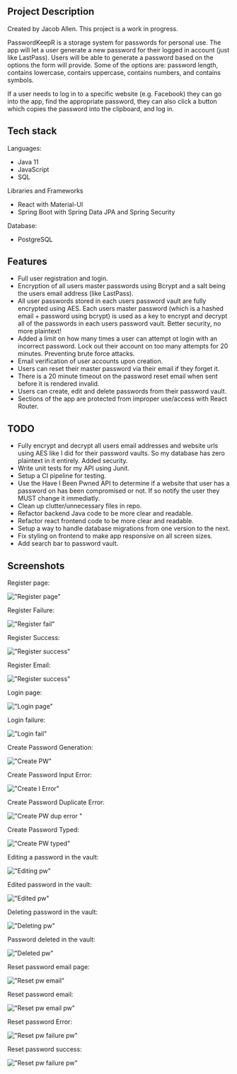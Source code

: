 ## Project Description

Created by Jacob Allen. This project is a work in progress.

PasswordKeepR is a storage system for passwords for personal use. The app will let a user generate a new password for their logged in account (just like LastPass). Users will be able to generate a password based on the options the form will provide. Some of the options are: password length, contains lowercase, contairs uppercase, contains numbers, and contains symbols.

If a user needs to log in to a specific website (e.g. Facebook) they can go into the app, find the appropriate password, they can also click a button which copies the password into the clipboard, and log in.

## Tech stack

Languages:

- Java 11
- JavaScript
- SQL

Libraries and Frameworks

- React with Material-UI
- Spring Boot with Spring Data JPA and Spring Security

Database:

- PostgreSQL

## Features

- Full user registration and login.
- Encryption of all users master passwords using Bcrypt and a salt being the users email address (like LastPass).
- All user passwords stored in each users password vault are fully encrypted using AES. Each users master password (which is a hashed email + password using bcrypt) is used as a key to encrypt and decrypt all of the passwords in each users password vault. Better security, no more plaintext!
- Added a limit on how many times a user can attempt ot login with an incorrect password. Lock out their account on too many attempts for 20 minutes. Preventing brute force attacks.
- Email verification of user accounts upon creation.
- Users can reset their master password via their email if they forget it.
- There is a 20 minute timeout on the password reset email when sent before it is rendered invalid.
- Users can create, edit and delete passwords from their password vault.
- Sections of the app are protected from improper use/access with React Router.

## TODO

- Fully encrypt and decrypt all users email addresses and website urls using AES like I did for their password vaults. So my database has zero plaintext in it entirely. Added security.
- Write unit tests for my API using Junit.
- Setup a CI pipeline for testing.
- Use the Have I Been Pwned API to determine if a website that user has a password on has been compromised or not. If so notify the user they MUST change it immediatly.
- Clean up clutter/unnecessary files in repo.
- Refactor backend Java code to be more clear and readable.
- Refactor react frontend code to be more clear and readable.
- Setup a way to handle database migrations from one version to the next.
- Fix styling on frontend to make app responsive on all screen sizes.
- Add search bar to password vault.

## Screenshots

Register page:

!["Register page"](https://github.com/jallen2034/passwordKeeperSpringBoot/blob/master/docs/Screenshots/register.png)

Register Failure:

!["Register fail"](https://github.com/jallen2034/passwordKeeperSpringBoot/blob/master/docs/Screenshots/registerFail.png)

Register Success:

!["Register success"](https://github.com/jallen2034/passwordKeeperSpringBoot/blob/master/docs/Screenshots/registerSuccess.png)

Register Email:

!["Register success"](https://github.com/jallen2034/passwordKeeperSpringBoot/blob/master/docs/Screenshots/emailRegister.png)

Login page:

!["Login page"](https://github.com/jallen2034/passwordKeeperSpringBoot/blob/master/docs/Screenshots/login.png)

Login failure:

!["Login fail"](https://github.com/jallen2034/passwordKeeperSpringBoot/blob/master/docs/Screenshots/loginFail.png)

Create Password Generation:

!["Create PW"](https://github.com/jallen2034/passwordKeeperSpringBoot/blob/master/docs/Screenshots/createPasswordGenerate.png)

Create Password Input Error:

!["Create I Error"](https://github.com/jallen2034/passwordKeeperSpringBoot/blob/master/docs/Screenshots/createPasswordDuplicateError.png)

Create Password Duplicate Error:

!["Create PW dup error "](https://github.com/jallen2034/passwordKeeperSpringBoot/blob/master/docs/Screenshots/createPasswordInputError.png)

Create Password Typed:

!["Create PW typed"](https://github.com/jallen2034/passwordKeeperSpringBoot/blob/master/docs/Screenshots/createPasswordTyped.png)

Editing a password in the vault:

!["Editing pw"](https://github.com/jallen2034/passwordKeeperSpringBoot/blob/master/docs/Screenshots/editingPassword.png)

Edited password in the vault:

!["Edited pw"](https://github.com/jallen2034/passwordKeeperSpringBoot/blob/master/docs/Screenshots/editedPassword.png)

Deleting password in the vault:

!["Deleting pw"](https://github.com/jallen2034/passwordKeeperSpringBoot/blob/master/docs/Screenshots/deletingPassword.png)

Password deleted in the vault:

!["Deleted pw"](https://github.com/jallen2034/passwordKeeperSpringBoot/blob/master/docs/Screenshots/passwordDeleted.png)

Reset password email page:

!["Reset pw email"](https://github.com/jallen2034/passwordKeeperSpringBoot/blob/master/docs/Screenshots/resetPasswordEmail.png)

Reset password email:

!["Reset pw email pw"](https://github.com/jallen2034/passwordKeeperSpringBoot/blob/master/docs/Screenshots/passwordResetEmail.png)

Reset password Error:

!["Reset pw failure pw"](https://github.com/jallen2034/passwordKeeperSpringBoot/blob/master/docs/Screenshots/resetPasswordError.png)

Reset password success:

!["Reset pw failure pw"](https://github.com/jallen2034/passwordKeeperSpringBoot/blob/master/docs/Screenshots/passwordResetSuccess.png)
